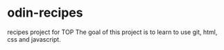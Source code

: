 # odin-recipes
recipes project for TOP
The goal of this project is to learn to use git, html, css and javascript.